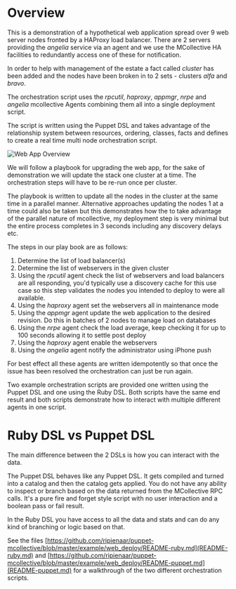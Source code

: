 Overview
========

This is a demonstration of a hypothetical web application spread over 9 web
server nodes fronted by a HAProxy load balancer.  There are 2 servers providing
the *angelia* service via an agent and we use the MCollective HA facilities to
redundantly access one of these for notification.

In order to help with management of the estate a fact called *cluster* has been
added and the nodes have been broken in to 2 sets - clusters *alfa* and *bravo*.

The orchestration script uses the *rpcutil*, *haproxy*, *appmgr*, *nrpe* and
*angelia* mcollective Agents combining them all into a single deployment script.

The script is written using the Puppet DSL and takes advantage of the
relationship system between resources, ordering, classes, facts and defines to
create a real time multi node orchestration script.

![Web App Overview](https://raw.github.com/ripienaar/puppet-mcollective/master/example/web_deploy/web_deploy.jpg)

We will follow a playbook for upgrading the web app, for the sake of
demonstration we will update the stack one cluster at a time.  The orchestration
steps will have to be re-run once per cluster.

The playbook is written to update all the nodes in the cluster at the same time
in a parallel manner.  Alternative approaches updating the nodes 1 at a time
could also be taken but this demonstrates how the to take advantage of the
parallel nature of mcollective, my deployment step is very minimal but the
entire process completes in 3 seconds including any discovery delays etc.

The steps in our play book are as follows:

  1. Determine the list of load balancer(s)
  1. Determine the list of webservers in the given cluster
  1. Using the *rpcutil* agent check the list of webservers and load balancers are all responding, you'd typically use a discovery cache for this use case so this step validates the nodes you intended to deploy to were all available.
  1. Using the *haproxy* agent set the webservers all in maintenance mode
  1. Using the *appmgr* agent update the web application to the desired revision. Do this in batches of 2 nodes to manage load on databases
  1. Using the *nrpe* agent check the load average, keep checking it for up to 100 seconds allowing it to settle post deploy
  1. Using the *haproxy* agent enable the webservers
  1. Using the *angelia* agent notify the administrator using iPhone push

For best effect all these agents are written idempotently so that once the issue
has been resolved the orchestration can just be run again.

Two example orchestration scripts are provided one written using the Puppet
DSL and one using the Ruby DSL.  Both scripts have the same end result and
both scripts demonstrate how to interact with multiple different agents in
one script.

Ruby DSL vs Puppet DSL
======================

The main difference between the 2 DSLs is how you can interact with the data.

The Puppet DSL behaves like any Puppet DSL. It gets compiled and turned into a
catalog and then the catalog gets applied.  You do not have any ability to inspect
or branch based on the data returned from the MCollective RPC calls.  It's a
pure fire and forget style script with no user interaction and a boolean pass
or fail result.

In the Ruby DSL you have access to all the data and stats and can do any kind of
branching or logic based on that.

See the files [https://github.com/ripienaar/puppet-mcollective/blob/master/example/web_deploy/README-ruby.md](README-ruby.md) and [https://github.com/ripienaar/puppet-mcollective/blob/master/example/web_deploy/README-puppet.md](README-puppet.md) for a walkthrough of the
two different orchestration scripts.
